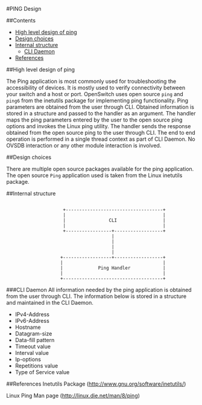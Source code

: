 #PING Design

##Contents
   - [High level design of ping](#high-level-design-of-ping)
   - [Design choices](#design-choices)
   - [Internal structure](#internal-structure)
       - [CLI Daemon](#cli-daemon)
   - [References](#references)

##High level design of ping

The Ping application is most commonly used for troubleshooting the accessibility of devices.
It is mostly used to verify connectivity between your switch and a host or port.
OpenSwitch uses open source `ping` and `ping6` from the inetutils package for implementing ping functionality.
Ping parameters are obtained from the user through CLI.
Obtained information is stored in a structure and passed to the handler as an argument.
The handler maps the ping parameters entered by the user to the open source ping options and invokes the Linux ping utility.
The handler sends the response obtained from the open source ping to the user through CLI.
The end to end operation is performed in a single thread context as part of CLI Daemon.
No OVSDB interaction or any other module interaction is involved.

##Design choices

There are multiple open source packages available for the ping application.
The open source `Ping` application used is taken from the Linux inetutils package.

##Internal structure

```

                     +------------------------------------+
                     |                                    |
                     |                CLI                 |
                     |                                    |
                     +-----------------+------------------+
                                       |
                                       |
                                       |
                                       |
                    +------------------+------------------+
                    |                                     |
                    |             Ping Handler            |
                    |                                     |
                    +-------------------------------------+

```

###CLI Daemon
All information needed by the ping application is obtained from the user through CLI.
The information below is stored in a structure and maintained in the CLI Daemon.

* IPv4-Address
* IPv6-Address
* Hostname
* Datagram-size
* Data-fill pattern
* Timeout value
* Interval value
* Ip-options
* Repetitions value
* Type of Service value


##References
Inetutils Package (http://www.gnu.org/software/inetutils/)

Linux Ping Man page (http://linux.die.net/man/8/ping)

